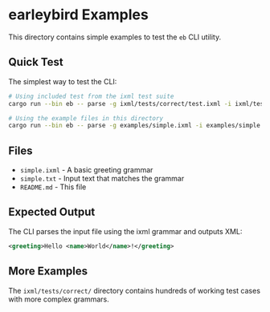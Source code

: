 # earleybird Examples

This directory contains simple examples to test the `eb` CLI utility.

## Quick Test

The simplest way to test the CLI:

```bash
# Using included test from the ixml test suite
cargo run --bin eb -- parse -g ixml/tests/correct/test.ixml -i ixml/tests/correct/test.inp

# Using the example files in this directory
cargo run --bin eb -- parse -g examples/simple.ixml -i examples/simple.txt
```

## Files

- `simple.ixml` - A basic greeting grammar
- `simple.txt` - Input text that matches the grammar
- `README.md` - This file

## Expected Output

The CLI parses the input file using the ixml grammar and outputs XML:

```xml
<greeting>Hello <name>World</name>!</greeting>
```

## More Examples

The `ixml/tests/correct/` directory contains hundreds of working test cases with more complex grammars.